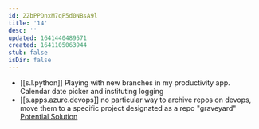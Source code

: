 ```yaml
---
id: 22bPPDnxM7qP5d0NBsA9l
title: '14'
desc: ''
updated: 1641440489571
created: 1641105063944
stub: false
isDir: false
---
```


- [[s.l.python]] Playing with new branches in my productivity app. Calendar date picker and instituting logging
- [[s.apps.azure.devops]] no particular way to archive repos on devops, move them to a specific project designated as a repo "graveyard" [Potential Solution](https://techcommunity.microsoft.com/t5/azure/archive-a-project-in-azure-devops/m-p/408307)

